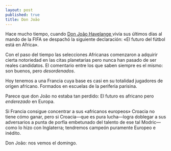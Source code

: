 ```yaml
---
layout: post
published: true
title: Don João
---
```


Hace mucho tiempo, cuando [ Don João Havelange ][1] vivía sus últimos días al mando
de la FIFA se despachó la siguiente declaración: «El futuro del fútbol está en
Africa».

Con el paso del tiempo las selecciones Africanas comenzaron a adquirir cierta
notoriedad en las citas planetarias pero nunca han pasado de ser reales
candidatos. El comentario entre los que saben siempre es el mismo: son buenos,
pero _desordenados_.

Hoy tenemos a una Francia cuya base es casi en su totalidad jugadores de origen
africano. Formados en escuelas de la periferia parisina.

Parece que don João no estaba tan perdido: El futuro es africano pero _enderezado_
en Europa.

Si Francia consigue concentrar a sus «africanos europeos» Croacia no tiene cómo
ganar, pero si Croacia—que es pura lucha—logra doblegar a sus adversarios a
punta de porfía embetunado del talento de ese tal Modric—como lo hizo con
Inglaterra; tendremos campeón puramente Europeo e inédito.

Don João: nos vemos el domingo.

[1]:https://en.wikipedia.org/wiki/Jo%C3%A3o_Havelange
